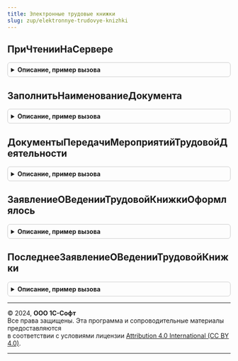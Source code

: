```yaml
---
title: Электронные трудовые книжки
slug: zup/elektronnye-trudovye-knizhki
---
```



## ПриЧтенииНаСервере
<details style="margin: 1em 0; padding: 0.5em; border: 1px solid #ccc; border-radius: 6px;">

<summary style="font-weight: bold; cursor: pointer;">Описание, пример вызова</summary>

```bsl

// Проверяет предавались ли мероприятия документа в ПФР и если передавались - переводит форму
// в режим ТолькоПросмотр = Истина
//
// Параметры:
//		УправляемаяФорма	- ФормаКлиентскогоПриложения
//		ТекущийОбъект		- ДокументОбъект
//
Процедура ПриЧтенииНаСервере(УправляемаяФорма, ТекущийОбъект) Экспорт
```

Пример вызова
```bsl
ЭлектронныеТрудовыеКнижки.ПриЧтенииНаСервере(УправляемаяФорма, ТекущийОбъект) 
```
</details>

## ЗаполнитьНаименованиеДокумента
<details style="margin: 1em 0; padding: 0.5em; border: 1px solid #ccc; border-radius: 6px;">

<summary style="font-weight: bold; cursor: pointer;">Описание, пример вызова</summary>

```bsl

// Заполняет наименование документа по его виду
//
// Параметры:
//		ОбъектДокумента		- ДокументОбъект
//		ВидДокумента		- Строка, имя документа метаданных
//
Процедура ЗаполнитьНаименованиеДокумента(ОбъектДокумента, ВидДокумента, НаименованиеПоУмолчанию = "") Экспорт
```

Пример вызова
```bsl
ЭлектронныеТрудовыеКнижки.ЗаполнитьНаименованиеДокумента(ОбъектДокумента, ВидДокумента, НаименованиеПоУмолчанию);
```
</details>

## ДокументыПередачиМероприятийТрудовойДеятельности
<details style="margin: 1em 0; padding: 0.5em; border: 1px solid #ccc; border-radius: 6px;">

<summary style="font-weight: bold; cursor: pointer;">Описание, пример вызова</summary>

```bsl

// Возвращает массив ссылок на документы, передавшие мероприятия трудовой
// деятельности этого документа в ПФР.
//
// Параметры:
//		Регистратор	- ДокументСсылка
// Возвращаемое значение:
//		Массив
//
Функция ДокументыПередачиМероприятийТрудовойДеятельности(Регистратор) Экспорт
```

Пример вызова
```bsl
Результат = ЭлектронныеТрудовыеКнижки.ДокументыПередачиМероприятийТрудовойДеятельности(Регистратор) 
```
</details>

## ЗаявлениеОВеденииТрудовойКнижкиОформлялось
<details style="margin: 1em 0; padding: 0.5em; border: 1px solid #ccc; border-radius: 6px;">

<summary style="font-weight: bold; cursor: pointer;">Описание, пример вызова</summary>

```bsl

// Возвращает признак того, что в базе данных есть сведения о подававшемся заявлении
// о ведении трудовой книжки.
//
// Параметры:
//  ФизическиеЛицо          - СправочникСсылка.ФизическиеЛица
//  ИсключаемыеРегистраторы - ДокументСсылка, ссылка на регистратор данные которого необходимо исключить
//                          - Массив, массив ссылок на регистраторы, данные которых необходимо исключить
//
// Возвращаемое значение:
//  Булево
//
Функция ЗаявлениеОВеденииТрудовойКнижкиОформлялось(ФизическоеЛицо, ИсключаемыеРегистраторы) Экспорт
```

Пример вызова
```bsl
Результат = ЭлектронныеТрудовыеКнижки.ЗаявлениеОВеденииТрудовойКнижкиОформлялось(ФизическоеЛицо, ИсключаемыеРегистраторы) 
```
</details>

## ПоследнееЗаявлениеОВеденииТрудовойКнижки
<details style="margin: 1em 0; padding: 0.5em; border: 1px solid #ccc; border-radius: 6px;">

<summary style="font-weight: bold; cursor: pointer;">Описание, пример вызова</summary>

```bsl

// Возвращает данные последнего зарегистрированного способа ведения трудовой деятельности.
//
// Параметры:
//  ФизическиеЛицо          - СправочникСсылка.ФизическиеЛица
//  ДатаСведений            - Дата, дата на которую необходимо получить сведения
//  ИсключаемыеРегистраторы - ДокументСсылка, ссылка на регистратор данные которого необходимо исключить
//                          - Массив, массив ссылок на регистраторы, данные которых необходимо исключить
//
// Возвращаемое значение:
//  Структура	- содержит ключи:
//                 * Дата         - дата оформления заявления
//                 * ВидЗаявления - ПеречислениеСсылка.ВидыЗаявленийОПредоставленииСведенийОТрудовойДеятельности
//
Функция ПоследнееЗаявлениеОВеденииТрудовойКнижки(ФизическоеЛицо, ДатаСведений, ИсключаемыеРегистраторы) Экспорт
```

Пример вызова
```bsl
Результат = ЭлектронныеТрудовыеКнижки.ПоследнееЗаявлениеОВеденииТрудовойКнижки(ФизическоеЛицо, ДатаСведений, ИсключаемыеРегистраторы) 
```
</details>

---

© 2024, **ООО 1С-Софт**  
Все права защищены. Эта программа и сопроводительные материалы предоставляются  
в соответствии с условиями лицензии [Attribution 4.0 International (CC BY 4.0)](https://creativecommons.org/licenses/by/4.0/legalcode).

---
